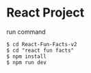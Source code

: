 # React Project

run command
````
$ cd React-Fun-Facts-v2
$ cd "react fun facts"
$ npm install
$ npm run dev
````